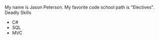 My name is Jason Peterson.
My favorite code school path is "Electives".
Deadly Skills
* C#
* SQL
* MVC
